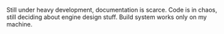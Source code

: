 Still under heavy development, documentation is scarce.
Code is in chaos, still deciding about engine design stuff.
Build system works only on my machine.
